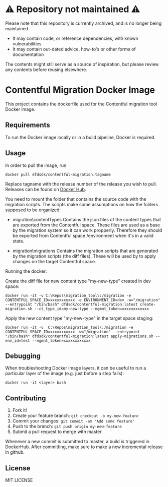 # :warning: Repository not maintained :warning:

Please note that this repository is currently archived, and is no longer being maintained.

- It may contain code, or reference dependencies, with known vulnerabilities
- It may contain out-dated advice, how-to's or other forms of documentation

The contents might still serve as a source of inspiration, but please review any contents before reusing elsewhere.

# Contentful Migration Docker Image

This project contains the dockerfile used for the Contentful migration tool Docker image.

## Requirements

To run the Docker image locally or in a build pipeline, Docker is required.

## Usage

In order to pull the image, run:

```
docker pull dfdsdk/contentful-migration:tagname
```
Replace tagname with the release number of the release you wish to pull.
Releases can be found on [Docker Hub](https://hub.docker.com/r/dfdsdk/contentful-migration/tags).


You need to mount the folder that contains the source code with the migration scripts. 
The scripts make some assumptions on how the folders supposed to be organized:

* migration\contentTypes 
Contains the json files of the content types that are exported from the Contentful space. These files are used as a base by the migration system so it can work propperly. Therefore they should be exported from Contentful space /environment when it's in a valid state.

* migration\migrations
Contains the migration scripts that are generated by the migration scripts (the diff files). These will be used by to apply changes on the target Contentful space.

Running the docker:

Create the diff file for new content type "my-new-type" created in dev space:
```
docker run -it -v C:\Repos\migration_tool\:/migration -e CONTENTFUL_SPACE_ID=xxxxxxxxxxx -e ENVIRONMENT_ID=dev -w="/migration" --entrypoint "/bin/bash" dfdsdk/contentful-migration:latest create-migration.sh --ct_type_id=my-new-type --mgmnt_token=xxxxxxxxxxxx
```

Apply the new content type "my-new-type" in the target space staging:
```
docker run -it -v  C:\Repos\migration_tool\:/migration -e CONTENTFUL_SPACE_ID=xxxxxxxxxxx -w="/migration" --entrypoint "/bin/bash" dfdsdk/contentful-migration:latest apply-migrations.sh --env_id=test --mgmnt_token=xxxxxxxxxxxx
```
## Debugging

When troubleshooting Docker image layers, it can be useful to run a particular layer of the image (e.g. just before a step fails):

```console
docker run -it <layer> bash
```

## Contributing

1. Fork it!
2. Create your feature branch: `git checkout -b my-new-feature`
3. Commit your changes: `git commit -am 'Add some feature'`
4. Push to the branch: `git push origin my-new-feature`
5. Submit a pull request to merge with master

Whenever a new commit is submitted to master, a build is triggered in DockerHub.
After committing, make sure to make a new incremental release in github.

## License

MIT LICENSE

